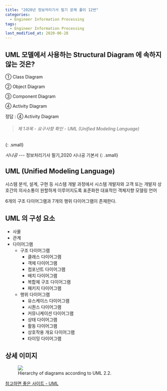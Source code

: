 ```yaml
---
title: "2020년 정보처리기사 필기 문제 풀이 12번"
categories:
  - Engineer Information Processing
tags: 
  - Engineer Information Processing
last_modified_at: 2020-06-28
---
```



## UML 모델에서 사용하는 Structural Diagram 에 속하지 않는 것은?

① Class Diagram

② Object Diagram

③ Component Diagram

④ Activity Diagram

정답 : ④ Activity Diagram

> ###### 제 1과목 - 요구사항 확인 - UML (Unified Modeling Language)
{: .small}

<cite>시나공</cite> --- 정보처리기사 필기,2020 시나공 기본서
{: .small}

## UML (Unified Modeling Language)

시스템 분석, 설계, 구현 등 시스템 개발 과정에서 시스템 개발자와 고객 또는 개발자 상호간의 의사소통이 원할하게 이루어지도록 표준화한 대표적인 객체지향 모델링 언어

6개의 구조 다이어그램과 7개의 행위 다이어그램이 존재한다.

## UML 의 구성 요소

  * 사물
  * 관계
  * 다이어그램
    * 구조 다이어그램
      * 클래스 다이어그램
      * 객체 다이어그램
      * 컴포넌트 다이어그램
      * 배치 다이어그램
      * 복합체 구조 다이어그램
      * 패키지 다이어그램
    * 행위 다이어그램 
      * 유스케이스 다이어그램
      * 시퀀스 다이어그램
      * 커뮤니케이션 다이어그램
      * 상태 다이어그램
      * 활동 다이어그램
      * 상호작용 개요 다이어그램
      * 타이밍 다이어그램

## 상세 이미지

<figure class="align-center">
  <a href="https://www.geeksforgeeks.org/wp-content/uploads/uml_diagram-1.png"><img src="https://www.geeksforgeeks.org/wp-content/uploads/uml_diagram-1.png"></a>
  <figcaption>Hierarchy of diagrams according to UML 2.2.</figcaption>
</figure>

[참고하면 좋은 사이트 - UML](https://www.geeksforgeeks.org/unified-modeling-language-uml-introduction/)





 

